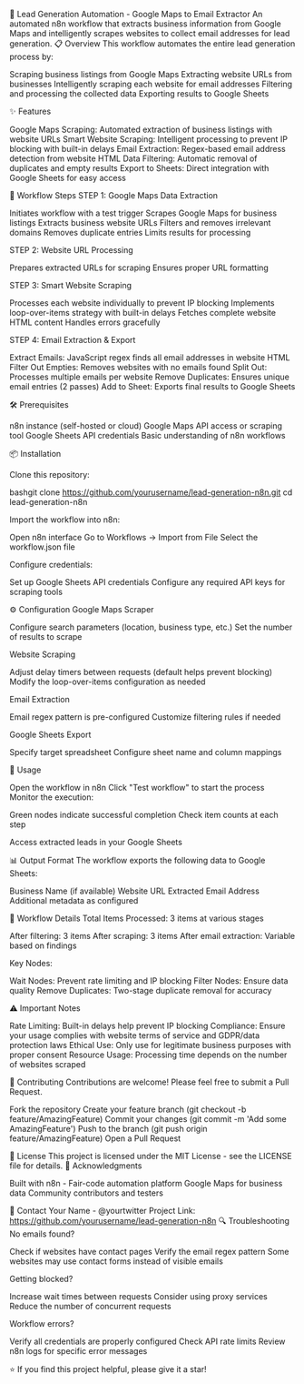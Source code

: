 🚀 Lead Generation Automation - Google Maps to Email Extractor
An automated n8n workflow that extracts business information from Google Maps and intelligently scrapes websites to collect email addresses for lead generation.
📋 Overview
This workflow automates the entire lead generation process by:

Scraping business listings from Google Maps
Extracting website URLs from businesses
Intelligently scraping each website for email addresses
Filtering and processing the collected data
Exporting results to Google Sheets

✨ Features

Google Maps Scraping: Automated extraction of business listings with website URLs
Smart Website Scraping: Intelligent processing to prevent IP blocking with built-in delays
Email Extraction: Regex-based email address detection from website HTML
Data Filtering: Automatic removal of duplicates and empty results
Export to Sheets: Direct integration with Google Sheets for easy access

🔧 Workflow Steps
STEP 1: Google Maps Data Extraction

Initiates workflow with a test trigger
Scrapes Google Maps for business listings
Extracts business website URLs
Filters and removes irrelevant domains
Removes duplicate entries
Limits results for processing

STEP 2: Website URL Processing

Prepares extracted URLs for scraping
Ensures proper URL formatting

STEP 3: Smart Website Scraping

Processes each website individually to prevent IP blocking
Implements loop-over-items strategy with built-in delays
Fetches complete website HTML content
Handles errors gracefully

STEP 4: Email Extraction & Export

Extract Emails: JavaScript regex finds all email addresses in website HTML
Filter Out Empties: Removes websites with no emails found
Split Out: Processes multiple emails per website
Remove Duplicates: Ensures unique email entries (2 passes)
Add to Sheet: Exports final results to Google Sheets

🛠️ Prerequisites

n8n instance (self-hosted or cloud)
Google Maps API access or scraping tool
Google Sheets API credentials
Basic understanding of n8n workflows

📦 Installation

Clone this repository:

bashgit clone https://github.com/yourusername/lead-generation-n8n.git
cd lead-generation-n8n

Import the workflow into n8n:

Open n8n interface
Go to Workflows → Import from File
Select the workflow.json file


Configure credentials:

Set up Google Sheets API credentials
Configure any required API keys for scraping tools



⚙️ Configuration
Google Maps Scraper

Configure search parameters (location, business type, etc.)
Set the number of results to scrape

Website Scraping

Adjust delay timers between requests (default helps prevent blocking)
Modify the loop-over-items configuration as needed

Email Extraction

Email regex pattern is pre-configured
Customize filtering rules if needed

Google Sheets Export

Specify target spreadsheet
Configure sheet name and column mappings

🎯 Usage

Open the workflow in n8n
Click "Test workflow" to start the process
Monitor the execution:

Green nodes indicate successful completion
Check item counts at each step


Access extracted leads in your Google Sheets

📊 Output Format
The workflow exports the following data to Google Sheets:

Business Name (if available)
Website URL
Extracted Email Address
Additional metadata as configured

🔄 Workflow Details
Total Items Processed: 3 items at various stages

After filtering: 3 items
After scraping: 3 items
After email extraction: Variable based on findings

Key Nodes:

Wait Nodes: Prevent rate limiting and IP blocking
Filter Nodes: Ensure data quality
Remove Duplicates: Two-stage duplicate removal for accuracy

⚠️ Important Notes

Rate Limiting: Built-in delays help prevent IP blocking
Compliance: Ensure your usage complies with website terms of service and GDPR/data protection laws
Ethical Use: Only use for legitimate business purposes with proper consent
Resource Usage: Processing time depends on the number of websites scraped

🤝 Contributing
Contributions are welcome! Please feel free to submit a Pull Request.

Fork the repository
Create your feature branch (git checkout -b feature/AmazingFeature)
Commit your changes (git commit -m 'Add some AmazingFeature')
Push to the branch (git push origin feature/AmazingFeature)
Open a Pull Request

📝 License
This project is licensed under the MIT License - see the LICENSE file for details.
🙏 Acknowledgments

Built with n8n - Fair-code automation platform
Google Maps for business data
Community contributors and testers

📧 Contact
Your Name - @yourtwitter
Project Link: https://github.com/yourusername/lead-generation-n8n
🔍 Troubleshooting
No emails found?

Check if websites have contact pages
Verify the email regex pattern
Some websites may use contact forms instead of visible emails

Getting blocked?

Increase wait times between requests
Consider using proxy services
Reduce the number of concurrent requests

Workflow errors?

Verify all credentials are properly configured
Check API rate limits
Review n8n logs for specific error messages


⭐ If you find this project helpful, please give it a star!
